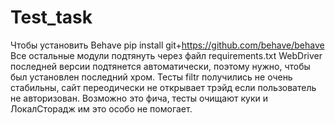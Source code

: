 # Test_task
Чтобы установить Behave pip install git+https://github.com/behave/behave
Все остальные модули подтянуть через файл requirements.txt
WebDriver последней версии подтянется автоматически, поэтому нужно, чтобы был установлен последний хром.
Тесты filtr получились не очень стабильны, сайт переодически не открывает трэйд если пользователь не авторизован.
Возможно это фича, тесты очищают куки и ЛокалСторадж им это особо не помогает.
